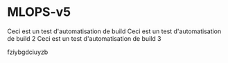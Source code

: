 # MLOPS-v5

Ceci est un test d'automatisation de build
Ceci est un test d'automatisation de build 2
Ceci est un test d'automatisation de build 3

fziybgdciuyzb
